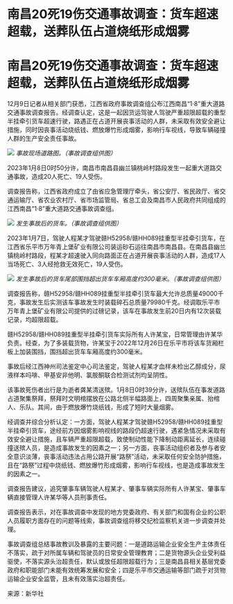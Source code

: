 # 南昌20死19伤交通事故调查：货车超速超载，送葬队伍占道烧纸形成烟雾

# 南昌20死19伤交通事故调查：货车超速超载，送葬队伍占道烧纸形成烟雾

12月9日记者从相关部门获悉，江西省政府事故调查组公布江西南昌“1·8”重大道路交通事故调查报告。经调查认定，这是一起因货运驾驶人驾驶严重超限超载的重型半挂牵引货车超速行驶，路遇正在占道开展丧事活动的人群，未采取有效安全避让措施，同时因丧事活动烧纸钱、燃放爆竹形成烟雾，影响行车视线，导致车辆碰撞人群的生产安全责任事故。

![](https://inews.gtimg.com/om_bt/On9g7qaTuiS8Le10uEs91c-n_FG-D61QtUC0yGtc6_H9EAA/1000)
_事故现场道路图。（事故调查组供图）_

2023年1月8日0时50分许，南昌市南昌县幽兰镇桃岭村路段发生一起重大道路交通事故，造成20人死亡、19人受伤。

调查报告称，江西省政府成立了由省应急管理厅牵头，省公安厅、省民政厅、省交通运输厅、省农业农村厅、省市场监管局、省总工会及南昌市人民政府共同组成的江西南昌“1·8”重大道路交通事故调查组。

![](https://inews.gtimg.com/om_bt/OM3GC63bSqpZyxk_rvWSkYCCEQkWBVfUITroQfiluGbsAAA/1000)
_发生事故后的货车。（事故调查组供图）_

2023年1月7日，驾驶人程某才驾驶赣H52958/赣HH089挂重型半挂牵引货车，在江西省乐平市万年青上堡矿业有限公司装运砂石运往南昌市南昌县。在南昌县幽兰镇桃岭村路段，程某才超速驶入同向路面正在占道开展丧事活动的人群，造成17人当场死亡、3人经抢救无效死亡，19人受伤。

![](https://inews.gtimg.com/om_bt/OhHm4eFjlBRYhV7CAQfMaQHNLge6Xm1imy59PdxYVAyHEAA/1000)
_发生事故后的货车尾部围挡超出货车车厢高度约300毫米。（事故调查组供图）_

调查报告称，赣H52958/赣HH089挂重型半挂牵引货车最大允许总质量49000千克，事故发生后实测该车事故发生时装载碎石总质量79980千克。经调取乐平市万年青上堡矿业有限公司提供的过磅记录，该车在事故发生前20日内有12次装载记录，均超限超载。

赣H52958/赣HH089挂重型半挂牵引货车实际所有人许某宝，日常管理由许某华负责。经查，为了多装载货物，许某宝于2022年12月26日在乐平市将该车货厢栏板上加装围挡，围挡超出货车车厢高度约300毫米。

事故后经江西神州司法鉴定中心司法鉴定，驾驶人程某才血样未检出乙醇成分，尿液样本吗啡、甲基安非他明、氯胺酮联合检测试剂均呈阴性。

该事故死伤者出行是为逝者龚某清送殡。1月8日0时39分许，送殡队伍在事发道路占道聚集祭拜，祭拜时文明棺摆放在公路北侧半幅路面上，四周聚集亲属、抬棺人、乐队。其间，由于燃放爆竹烧纸钱，形成了短时大量烟雾。

经调查并综合分析认定：一方面，驾驶人程某才驾驶赣H52958/赣HH089挂重型半挂牵引货车，途经前方因烟雾影响视线的路段仍超速行驶，遇紧急情况未采取有效安全避让措施，且车辆严重超限超载，致使制动性能下降制动距离延长，连续碰撞送殡人员，是造成事故发生的因素之一；另一方面，丧事活动组织者及参与者安全意识淡薄，丧事活动违法占用公路开展“路祭”活动，未采取任何安全防护措施，且在“路祭”过程中烧纸钱、燃放爆竹形成烟雾，影响行车视线，也是造成事故发生的因素之一。

调查报告建议，追究肇事车辆驾驶人程某才、肇事车辆实际所有人许某宝、肇事车辆直接管理人许某华等人员刑事责任。

调查报告表示，对在事故调查中发现的地方党委政府、有关部门和国有企业的公职人员履职方面存在的问题等线索，事故调查组将移交纪检监察机关进一步调查并处理。

事故调查组总结事故教训及暴露的主要问题：一是道路运输企业安全生产主体责任不落实，疏于对所属车辆和驾驶员的日常安全管理教育；二是货物源头企业受利益驱使，不落实源头治超责任，默认或放任超限超载行为；三是南昌县相关基层党委政府和职能部门未能有效统筹发展和安全；四是乐平市交通运输等部门疏于对货物运输企业安全监管，且未有效落实治超责任。

来源：新华社

